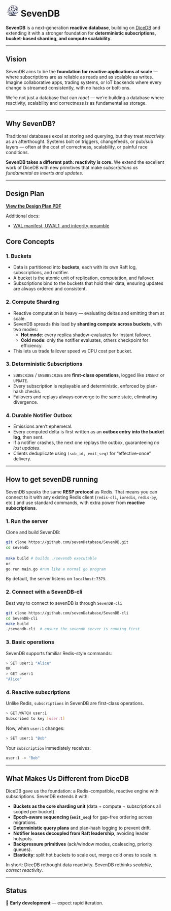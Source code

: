 # <img src="logo.png" alt="SevenDB Logo" width="40"/> SevenDB

**SevenDB** is a next-generation **reactive database**, building on [DiceDB](https://github.com/DiceDB/dice) and extending it with a stronger foundation for **deterministic subscriptions, bucket-based sharding, and compute scalability**.

---

## Vision

SevenDB aims to be the **foundation for reactive applications at scale** — where subscriptions are as reliable as reads and as scalable as writes. Imagine collaborative apps, trading systems, or IoT backends where every change is streamed consistently, with no hacks or bolt-ons.

We’re not just a database that can *react* — we’re building a database where reactivity, scalability and correctness is as fundamental as storage.

---

## Why SevenDB?

Traditional databases excel at storing and querying, but they treat *reactivity* as an afterthought. Systems bolt on triggers, changefeeds, or pub/sub layers — often at the cost of correctness, scalability, or painful race conditions.

**SevenDB takes a different path: reactivity is core.**
We extend the excellent work of DiceDB with new primitives that make *subscriptions as fundamental as inserts and updates*.

---

## Design Plan

[**View the Design Plan PDF**](./docs/design-plan.pdf)

Additional docs:
- [WAL manifest, UWAL1, and integrity preamble](./docs/WAL_MANIFEST_AND_UWAL.md)


## Core Concepts

### 1. Buckets
- Data is partitioned into **buckets**, each with its own Raft log, subscriptions, and notifier.
- A bucket is the atomic unit of replication, computation, and failover.
- Subscriptions bind to the buckets that hold their data, ensuring updates are always ordered and consistent.

### 2. Compute Sharding
- Reactive computation is heavy — evaluating deltas and emitting them at scale.
- SevenDB spreads this load by **sharding compute across buckets**, with two modes:
  - **Hot mode**: every replica shadow-evaluates for instant failover.
  - **Cold mode**: only the notifier evaluates, others checkpoint for efficiency.
- This lets us trade failover speed vs CPU cost per bucket.

### 3. Deterministic Subscriptions
- `SUBSCRIBE` / `UNSUBSCRIBE` are **first-class operations**, logged like `INSERT` or `UPDATE`.
- Every subscription is replayable and deterministic, enforced by plan-hash checks.
- Failovers and replays always converge to the same state, eliminating divergence.

### 4. Durable Notifier Outbox
- Emissions aren’t ephemeral.
- Every computed delta is first written as an **outbox entry into the bucket log**, then sent.
- If a notifier crashes, the next one replays the outbox, guaranteeing *no lost updates*.
- Clients deduplicate using `(sub_id, emit_seq)` for “effective-once” delivery.

---
## How to get sevenDB running

SevenDB speaks the same **RESP protocol** as Redis.
That means you can connect to it with any existing Redis client (`redis-cli`, `ioredis`, `redis-py`, etc.) and use standard commands, with extra power from **reactive subscriptions**.

### 1. Run the server
Clone and build SevenDB:

```bash
git clone https://github.com/sevenDatabase/SevenDB.git
cd sevendb

make build # builds ./sevendb executable
or
go run main.go #run like a normal go program
```
By default, the server listens on `localhost:7379`.

### 2. Connect with a SevenDB-cli
Best way to connect to sevenDB is through `SevenDB-cli`


```bash
git clone https://github.com/sevenDatabase/SevenDB-cli
cd SevenDB-cli
make build
./sevendb-cli  # ensure the sevendb server is running first
```
### 3. Basic operations
SevenDB supports familiar Redis-style commands:

```bash
> SET user:1 "Alice"
OK
> GET user:1
"Alice"
```
### 4. Reactive subscriptions

Unlike Redis, `subscriptions` in SevenDB are first-class operations.

```bash
> GET.WATCH user:1
Subscribed to key [user:1]
```

Now, when `user:1` changes:
```bash
> SET user:1 "Bob"
```

Your `subscription` immediately receives:
```bash
user:1 -> "Bob"
```

---

## What Makes Us Different from DiceDB

DiceDB gave us the foundation: a Redis-compatible, reactive engine with subscriptions.
SevenDB extends it with:

- **Buckets as the core sharding unit** (data + compute + subscriptions all scoped per bucket).
- **Epoch-aware sequencing (`emit_seq`)** for gap-free ordering across migrations.
- **Deterministic query plans** and plan-hash logging to prevent drift.
- **Notifier leases decoupled from Raft leadership**, avoiding leader hotspots.
- **Backpressure primitives** (ack/window modes, coalescing, priority queues).
- **Elasticity**: split hot buckets to scale out, merge cold ones to scale in.

In short: DiceDB rethought data reactivity. SevenDB rethinks *scalable, correct reactivity*.

---

## Status

🚧 **Early development** — expect rapid iteration.

